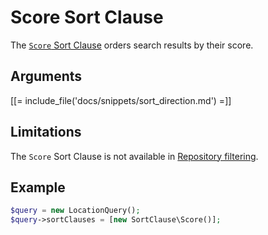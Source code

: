 # Score Sort Clause

The [`Score` Sort Clause](../../api/php_api/php_api_reference/classes/Ibexa-Contracts-Core-Repository-Values-Content-Query-SortClause-Score.html)
orders search results by their score.

## Arguments

[[= include_file('docs/snippets/sort_direction.md') =]]

## Limitations

The `Score` Sort Clause is not available in [Repository filtering](search_api.md#repository-filtering).

## Example

``` php
$query = new LocationQuery();
$query->sortClauses = [new SortClause\Score()];
```
